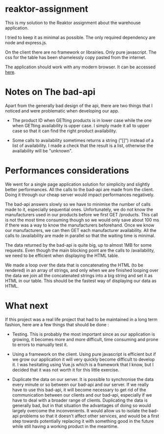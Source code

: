 # reaktor-assignment
This is my solution to the Reaktor assignment about the warehouse application.

I tried to keep it as minimal as possible. The only required dependency are node and express.js.

On the client there are no framework or librairies. Only pure javascript.
The css for the table has been shamelessly copy pasted from the internet.

The application should work with any modern browser. It can be accessed [here](https://reaktor-assignment-warehouse.herokuapp.com/).

# Notes on The bad-api 
Apart from the generally bad design of the api, there are two things that I noticed and were problematic when developing our app.

- The product ID when GETting products is in lower case while the one when GETting availability is upper case. I simply made it all to upper case so that it can find the right product availability.

- Some calls to availability sometimes returns a string ("[]") instead of a list of availability. I made a check that the result is a list, otherwise the availability will be "unknown".

# Performances considerations
We went for a single page application solution for simplicity and slightly better performances.
All the calls to the bad-api are made from the client. Doing it through our cheap server would impact performances negatively.

The bad-api answers slowly so we have to minimise the number of calls made to it, especially sequential ones. Unfortunately, we do not know the manufacturers used in our products before we first GET /products. This call is not the most time consuming though so we would only save about 100 ms if there was a way to know the manufacturers beforehand.
Once we know our manufacturers, we can then GET each manufacturer availability. All the calls to /availability are made in parallel so that the waiting time is minimal.

The data returned by the bad-api is quite big, up to almost 1MB for some requests. Even though the main blocking point are the calls to /availability, we need to be efficient when displaying the HTML table.

We made a loop over the data that is concatenating the HTML (to be rendered) in an array of strings, and only when we are finished looping over the data we join all the concatenated strings into a big string and set it as HTML in our table. This should be the fastest way of displaying our data as HTML.

# What next
If this project was a real life project that had to be maintained in a long term fashion, here are a few things that should be done :

- Testing. This is probably the most important since as our application is growing, it becomes more and more difficult, time consuming and prone to errors to manually test it.

- Using a framework on the client. Using pure javascript is efficient but if we grow our application it will very quickly become difficult to develop it. I was hesitating using Vue.js which is a framework that I know, but I decided that it was not worth it for this little exercise.

- Duplicate the data on our server. It is possible to synchronise the data every minute or so between our bad-api and our server. If we really have to use this bad-api, it will become necessary to get rid of the communication between our clients and our bad-api, especially if we have to deal with a broader range of clients. Duplicating the data is generally bad, but in that situation the advantages of doing so would largely overcome the inconvenients. It would allow us to isolate the bad-api problems so that it doesn't affect other services, and would be a first step towards potentially replacing it with something good in the future while still having a working product in the meantime.
